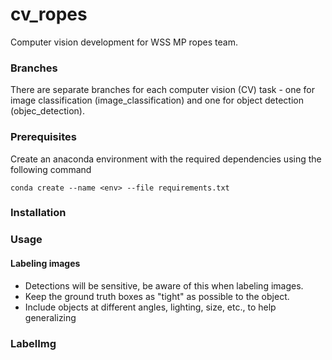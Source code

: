 # cv_ropes
Computer vision development for WSS MP ropes team.

### Branches
There are separate branches for each computer vision (CV) task - one for image classification (image_classification) and one for object detection (objec_detection).

### Prerequisites
Create an anaconda environment with the required dependencies using the following command

`conda create --name <env> --file requirements.txt`
### Installation

### Usage

#### Labeling images
- Detections will be sensitive, be aware of this when labeling images.
- Keep the ground truth boxes as "tight" as possible to the object. 
- Include objects at different angles, lighting, size, etc., to help generalizing 


### LabelImg
